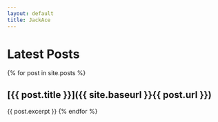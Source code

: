 ```yaml
---
layout: default
title: JackAce
---
```

# Latest Posts

{% for post in site.posts %}
## [{{ post.title }}]({{ site.baseurl }}{{ post.url }})
{{ post.excerpt }}
{% endfor %}
